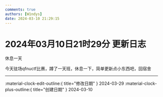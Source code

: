 ```yaml
---
comments: true
authors: [W1ndys]
date: 2024-03-10 21:29:15
---
```


# 2024年03月10日21时29分 更新日志

休息一天

<!-- more -->

今天驻场qfnuctf比赛，蹲了一天班，休息一下，简单更新点小东西吧，回宿舍

---

:material-clock-edit-outline:{ title="修改日期" } 2024-03-29
:material-clock-plus-outline:{ title="创建日期" } 2024-03-10
